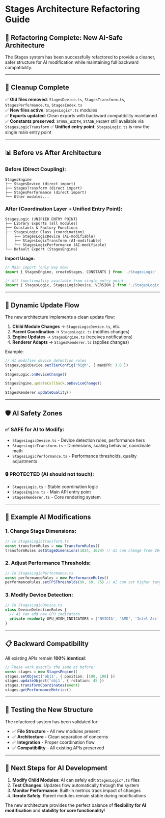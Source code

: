 # Stages Architecture Refactoring Guide

## 🎯 **Refactoring Complete: New AI-Safe Architecture**

The Stages system has been successfully refactored to provide a cleaner, safer structure for AI modification while maintaining full backward compatibility.

---

## 🧹 **Cleanup Complete**

✅ **Old files removed**: `StagesDevice.ts`, `StagesTransform.ts`, `StagesPerformance.ts`, `StagesIndex.ts`  
✅ **New files active**: `StagesLogic*.ts` modules  
✅ **Exports updated**: Clean exports with backward compatibility maintained  
✅ **Constants preserved**: `STAGE_WIDTH`, `STAGE_HEIGHT` still available via `StagesLogicTransform`
✅ **Unified entry point**: `StagesLogic.ts` is now the single main entry point

---

## 📊 **Before vs After Architecture**

### **Before (Direct Coupling):**
```
StagesEngine
├── StagesDevice (direct import)
├── StagesTransform (direct import)  
├── StagesPerformance (direct import)
└── Other modules...
```

### **After (Coordination Layer + Unified Entry Point):**
```
StagesLogic (UNIFIED ENTRY POINT)
├── Library Exports (all modules)
├── Constants & Factory Functions
├── StagesLogic Class (coordination)
│   ├── StagesLogicDevice (AI-modifiable)
│   ├── StagesLogicTransform (AI-modifiable)
│   └── StagesLogicPerformance (AI-modifiable)
└── Default Export (StagesEngine)
```

**Import Usage:**
```typescript
// Main import (only way now)
import { StagesEngine, createStages, CONSTANTS } from './StagesLogic'

// All functionality available from single entry point
import { StagesLogic, StagesLogicDevice, VERSION } from './StagesLogic'
```

---

## 🔗 **Dynamic Update Flow**

The new architecture implements a clean update flow:

1. **Child Module Changes** → `StagesLogicDevice.ts`, etc.
2. **Parent Coordination** → `StagesLogic.ts` (notifies changes)
3. **Engine Updates** → `StagesEngine.ts` (receives notifications)
4. **Renderer Adapts** → `StagesRenderer.ts` (applies changes)

Example:
```typescript
// AI modifies device detection rules
StagesLogicDevice.setTierConfig('high', { maxDPR: 3.0 })
  ↓
StagesLogic.onDeviceChange()
  ↓  
StagesEngine.updateCallback.onDeviceChange()
  ↓
StagesRenderer.updateQuality()
```

---

## 🛡️ **AI Safety Zones**

### **✅ SAFE for AI to Modify:**
- `StagesLogicDevice.ts` - Device detection rules, performance tiers
- `StagesLogicTransform.ts` - Dimensions, scaling behavior, coordinate math  
- `StagesLogicPerformance.ts` - Performance thresholds, quality adjustments

### **🔒 PROTECTED (AI should not touch):**
- `StagesLogic.ts` - Stable coordination logic
- `StagesEngine.ts` - Main API entry point
- `StagesRenderer.ts` - Core rendering system

---

## 🔧 **Example AI Modifications**

### **1. Change Stage Dimensions:**
```typescript
// In StagesLogicTransform.ts
const transformRules = new TransformRules()
transformRules.setStageDimensions(1024, 1024) // AI can change from 2048x2048
```

### **2. Adjust Performance Thresholds:**
```typescript
// In StagesLogicPerformance.ts  
const performanceRules = new PerformanceRules()
performanceRules.setFPSThresholds(90, 60, 75) // AI can set higher targets
```

### **3. Modify Device Detection:**
```typescript
// In StagesLogicDevice.ts
class DeviceDetectionRules {
  // AI can add new GPU indicators
  private readonly GPU_HIGH_INDICATORS = ['NVIDIA', 'AMD', 'Intel Arc', 'M1', 'M2']
}
```

---

## 📋 **Backward Compatibility**

All existing APIs remain **100% identical**:

```typescript
// These work exactly the same as before:
const stages = new StagesEngine()
stages.setObject('obj1', { position: [100, 100] })
stages.updateObject('obj1', { rotation: 45 })
stages.transformCoordinates(event)
stages.getPerformanceMetrics()
```

---

## 🧪 **Testing the New Structure**

The refactored system has been validated for:
- ✅ **File Structure** - All new modules present
- ✅ **Architecture** - Clean separation of concerns  
- ✅ **Integration** - Proper coordination flow
- ✅ **Compatibility** - All existing APIs preserved

---

## 🚀 **Next Steps for AI Development**

1. **Modify Child Modules**: AI can safely edit `StagesLogic*.ts` files
2. **Test Changes**: Updates flow automatically through the system
3. **Monitor Performance**: Built-in metrics track impact of changes  
4. **Iterate Safely**: Parent modules remain stable during modifications

The new architecture provides the perfect balance of **flexibility for AI modification** and **stability for core functionality**!